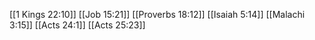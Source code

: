 [[1 Kings 22:10]]
[[Job 15:21]]
[[Proverbs 18:12]]
[[Isaiah 5:14]]
[[Malachi 3:15]]
[[Acts 24:1]]
[[Acts 25:23]]
